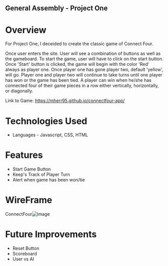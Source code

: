 ## General Assembly - Project One

# Overview

For Project One, I deceided to create the classic game of Connect Four.

Once user enters the site. User will see a combination of buttons as well as the gameboard. To start the game, user will have to click on the start button. Once 'Start' button is clicked, the game will begin with the color 'Red' always as player one. Once player one has gone player two, default 'yellow', will go. Player one and player two will continue to take turns until one player has won or the game has been tied. A player can win when he/she has connected four of their game pieces in a row either vertically, horizontally, or diagonally. 

Link to Game: https://mherr95.github.io/connectfour-app/

# Technologies Used

* Languages - Javascript, CSS, HTML

# Features

* Start Game Button
* Keep's Track of Player Turn
* Alert when game has been won/tie

# WireFrame
ConnectFour![image](https://user-images.githubusercontent.com/80867355/118200095-674e3b00-b422-11eb-814d-586330f07664.png)

# Future Improvements
* Reset Button
* Scoreboard
* User vs AI
